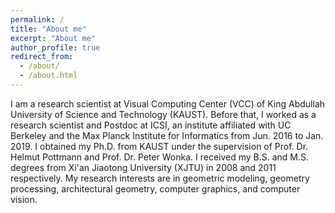 ```yaml
---
permalink: /
title: "About me"
excerpt: "About me"
author_profile: true
redirect_from: 
  - /about/
  - /about.html
---
```

I am a research scientist at Visual Computing Center (VCC)  of King Abdullah University of Science and Technology (KAUST). Before that, I worked as a research scientist and Postdoc at ICSI, an institute affiliated with UC Berkeley and the Max Planck Institute for Informatics from Jun. 2016 to Jan. 2019. I obtained my Ph.D. from KAUST under the supervision of Prof. Dr. Helmut Pottmann and Prof. Dr. Peter Wonka. I received my B.S. and M.S. degrees from Xi'an Jiaotong University (XJTU) in 2008 and 2011 respectively. My research interests are in geometric modeling, geometry processing, architectural geometry, computer graphics, and computer vision.



